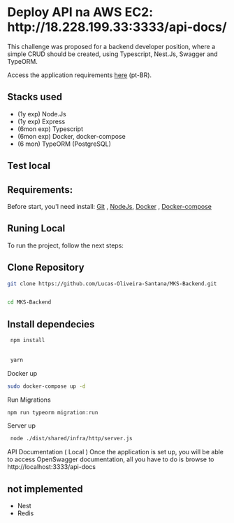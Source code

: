 <h1>Deploy API na AWS EC2: http://18.228.199.33:3333/api-docs/</h1>
This challenge was proposed for a backend developer position, where a simple CRUD should be created, using Typescript, Nest.Js, Swagger and TypeORM.

Access the application requirements [here](https://github.com/MKS-desenvolvimento-de-sistemas/mks-backend-challenge) (pt-BR).

## Stacks used
- (1y exp) Node.Js
- (1y exp) Express
- (6mon exp) Typescript
- (6mon exp) Docker, docker-compose
- (6 mon) TypeORM (PostgreSQL)
## Test local

## Requirements:

Before start, you'l need install: [Git](https://git-scm.com/book/en/v2/Getting-Started-Installing-Git) , [NodeJs](https://nodejs.org/en/download/), [Docker](https://docs.docker.com/engine/install/) , [Docker-compose](https://docs.docker.com/compose/install/)

## Runing Local
To run the project, follow the next steps:

## Clone Repository

```bash 
git clone https://github.com/Lucas-Oliveira-Santana/MKS-Backend.git


cd MKS-Backend
```
## Install dependecies 
```bash
 npm install
 
 
 yarn
 ```
Docker up
  ```bash
  sudo docker-compose up -d
  ```
Run Migrations

 ```bash
 npm run typeorm migration:run
 ```
Server up

```bash
 node ./dist/shared/infra/http/server.js
 ```
API Documentation ( Local )
Once the application is set up, you will be able to access OpenSwagger documentation, all you have to do is browse to http://localhost:3333/api-docs

## not implemented
- Nest
- Redis

